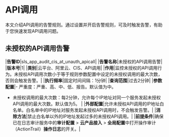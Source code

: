 # API调用

本文介绍API调用的告警规则。通过设置并开启告警规则，可及时触发告警，有助于您快速发现API调用问题。

## 未授权的API调用告警

|**告警ID**|sls\_app\_audit\_cis\_at\_unauth\_apicall|
|**告警名称**|未授权的API调用告警|
|**版本号**|1|
|**类别**|云平台、阿里云、CIS、API调用|
|**作用**|监控未授权的API调用行为。未授权API调用次数小于等于规则参数配置中设定的未授权调用的最大次数，否则会触发告警。|
|**执行频率**|固定时间间隔：1分钟|
|**查询范围**|过去2分钟|
|**参数配置**|-   严重度：严重、高、中、低、报告。默认值为中。
-   未授权调用的最大次数：每2分钟，允许每个IP地址对同一个服务发起未授权API调用的最大次数。默认值为5。 |
|**外部配置**|允许未授权API调用的IP地址白名单。白名单中的IP地址对服务发起未授权API调用时，不会触发告警。|
|**消除方法**|禁止白名单以外的IP地址发起过多的未授权API调用。|
|**前提条件**|确保已在日志审计服务中的**审计配置** \> **云产品接入** \> **全局配置**中打开操作审计（ActionTrail）**操作日志**的开关。|

